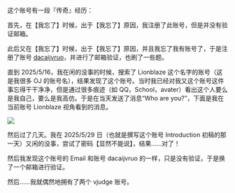 这个账号有一段『传奇』经历：

首先，在【我忘了】时候，出于【我忘了】原因，我注册了此账号，但是并没有验证邮箱。

此后又在【我忘了】时候，出于【我忘了】原因，并且我忘了我有账号了，于是注册了账号 [dacaijvruo](https://vjudge.net/user/dacaijvruo)，并进行了邮箱验证，也刷了一些题。

直到 2025/5/16，我在闲的没事的时候，搜索了 Lionblaze 这个名字的账号（这是我很多 OJ 的账号名），结果发现了这个账号。当时我已经对我又这个账号这件事忘得干干净净，但是通过很多痕迹（如 QQ，School，avater）看出这个人要么是我自己，要么是我高仿。于是在当天发送了消息“Who are you?”，下面是我在当前账号 Lionblaze 视角看到的消息。

![](https://s21.ax1x.com/2025/05/29/pVpIv7j.png)

然后过了几天。我在 2025/5/29 日（也就是撰写这个账号 Introduction 初稿的那一天）又闲的没事，尝试了密码【显然不能说】，结果……对了！

然后我发现这个账号的 Email 和账号 dacaijvruo 的一样，只是没有验证，于是换了一个邮箱进行验证。

然后……我就偶然地拥有了两个 vjudge 账号。